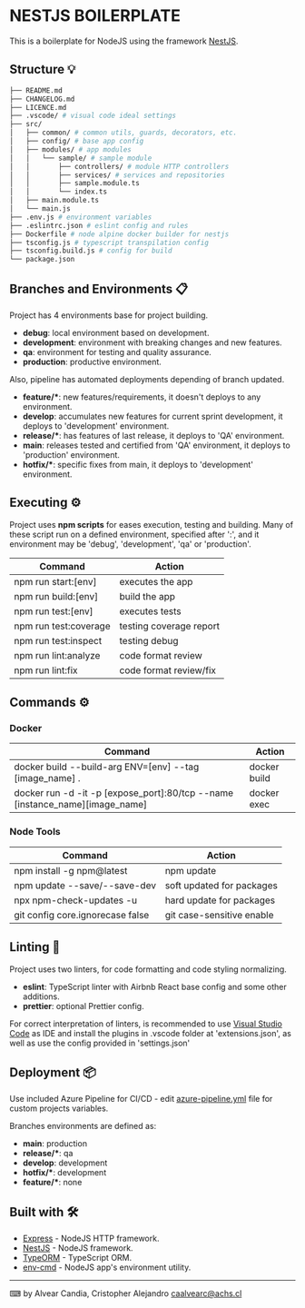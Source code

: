 # NESTJS BOILERPLATE

This is a boilerplate for NodeJS using the framework [NestJS](https://nestjs.com/).

## Structure 💡

```bash
├── README.md
├── CHANGELOG.md
├── LICENCE.md
├── .vscode/ # visual code ideal settings
├── src/
│   ├── common/ # common utils, guards, decorators, etc.
│   ├── config/ # base app config
│   ├── modules/ # app modules
│   │   └── sample/ # sample module
│   │       ├── controllers/ # module HTTP controllers
│   │       ├── services/ # services and repositories
│   │       ├── sample.module.ts
│   │       └── index.ts
│   ├── main.module.ts
│   └── main.js
├── .env.js # environment variables
├── .eslintrc.json # eslint config and rules
├── Dockerfile # node alpine docker builder for nestjs
├── tsconfig.js # typescript transpilation config
├── tsconfig.build.js # config for build
└── package.json
```

## Branches and Environments 📋

Project has 4 environments base for project building.

-   **debug**: local environment based on development.
-   **development**: environment with breaking changes and new features.
-   **qa**: environment for testing and quality assurance.
-   **production**: productive environment.

Also, pipeline has automated deployments depending of branch updated.

-   **feature/\***: new features/requirements, it doesn't deploys to any environment.
-   **develop**: accumulates new features for current sprint development, it deploys to 'development' environment.
-   **release/\***: has features of last release, it deploys to 'QA' environment.
-   **main**: releases tested and certified from 'QA' environment, it deploys to 'production' environment.
-   **hotfix/\***: specific fixes from main, it deploys to 'development' environment.

## Executing ⚙️

Project uses **npm scripts** for eases execution, testing and building.
Many of these script run on a defined environment, specified after ':', and
it environment may be 'debug', 'development', 'qa' or 'production'.

| Command               | Action                  |
| --------------------- | ----------------------- |
| npm run start:[env]   | executes the app        |
| npm run build:[env]   | build the app           |
| npm run test:[env]    | executes tests          |
| npm run test:coverage | testing coverage report |
| npm run test:inspect  | testing debug           |
| npm run lint:analyze  | code format review      |
| npm run lint:fix      | code format review/fix  |

## Commands ⚙️

### Docker

| Command                                                                      | Action       |
| ---------------------------------------------------------------------------- | ------------ |
| docker build --build-arg ENV=[env] --tag [image_name] .                      | docker build |
| docker run -d -it -p [expose_port]:80/tcp --name [instance_name][image_name] | docker exec  |

### Node Tools

| Command                          | Action                    |
| -------------------------------- | ------------------------- |
| npm install -g npm@latest        | npm update                |
| npm update --save/--save-dev     | soft updated for packages |
| npx npm-check-updates -u         | hard update for packages  |
| git config core.ignorecase false | git case-sensitive enable |

## Linting 🧿

Project uses two linters, for code formatting and code styling normalizing.

-   **eslint**: TypeScript linter with Airbnb React base config and some other additions.
-   **prettier**: optional Prettier config.

For correct interpretation of linters, is recommended to use [Visual Studio Code](https://code.visualstudio.com/) as IDE and install the plugins in .vscode folder at 'extensions.json', as well as use the config provided in 'settings.json'

## Deployment 📦

Use included Azure Pipeline for CI/CD - edit [azure-pipeline.yml](azure-pipeline.yml) file for custom projects variables.

Branches environments are defined as:

-   **main**: production
-   **release/\***: qa
-   **develop**: development
-   **hotfix/\***: development
-   **feature/\***: none

## Built with 🛠️

-   [Express](https://expressjs.com/es/) - NodeJS HTTP framework.
-   [NestJS](https://nestjs.com/) - NodeJS framework.
-   [TypeORM](https://typeorm.io/) - TypeScript ORM.
-   [env-cmd](https://github.com/toddbluhm/env-cmd) - NodeJS app's environment utility.

---

⌨ by Alvear Candia, Cristopher Alejandro <caalvearc@achs.cl>
